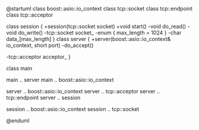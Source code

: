 @startuml
class boost::asio::io_context
class tcp::socket
class tcp::endpoint
class tcp::acceptor

class session {
  +session(tcp::socket socket)
  +void start()
  -void do_read()
  -void do_write()
  -tcp::socket socket_
  -enum { max_length = 1024 }
  -char data_[max_length]
}
class server {
  +server(boost::asio::io_context& io_context, short port)
  -do_accept()

  -tcp::acceptor acceptor_
}

class main

main .. server
main .. boost::asio::io_context

server .. boost::asio::io_context
server .. tcp::acceptor
server .. tcp::endpoint
server .. session

session .. boost::asio::io_context
session .. tcp::socket

@enduml
